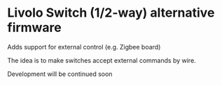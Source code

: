 # Livolo Switch (1/2-way) alternative firmware
Adds support for external control (e.g. Zigbee board)

The idea is to make switches accept external commands by wire.

Development will be continued soon